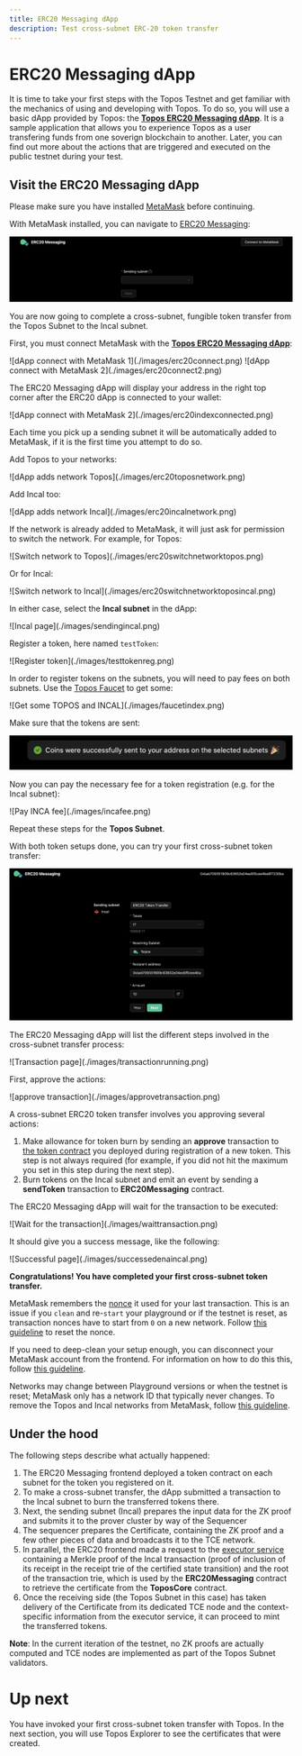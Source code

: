 ```yaml
---
title: ERC20 Messaging dApp
description: Test cross-subnet ERC-20 token transfer
---
```


# ERC20 Messaging dApp

It is time to take your first steps with the Topos Testnet and get familiar with the mechanics of using and developing with Topos. To do so, you will use a basic dApp provided by Topos: the **[Topos ERC20 Messaging dApp](https://dapp-frontend-erc20.testnet-1.topos.technology/)**. It is a sample application that allows you to experience Topos as a user transfering funds from one soverign blockchain to another. Later, you can find out more about the actions that are triggered and executed on the public testnet during your test.

## Visit the ERC20 Messaging dApp

<HighlightBox type="info" title="Note">

Please make sure you have installed [MetaMask](https://metamask.io/download/) before continuing.

</HighlightBox>

With MetaMask installed, you can navigate to [ERC20 Messaging](https://dapp-frontend-erc20.testnet-1.topos.technology/):

![dApp first page](./images/erc20index.png)

You are now going to complete a cross-subnet, fungible token transfer from the Topos Subnet to the Incal subnet.

<Steps>
<StepItem>

First, you must connect MetaMask with the **[Topos ERC20 Messaging dApp](https://dapp-frontend-erc20.testnet-1.topos.technology/)**:

<ZoomImage small>
![dApp connect with MetaMask 1](./images/erc20connect.png)
</ZoomImage>

<ZoomImage small>
![dApp connect with MetaMask 2](./images/erc20connect2.png)
</ZoomImage>

The ERC20 Messaging dApp will display your address in the right top corner after the ERC20 dApp is connected to your wallet:

<ZoomImage small>
![dApp connect with MetaMask 2](./images/erc20indexconnected.png)
</ZoomImage>

Each time you pick up a sending subnet it will be automatically added to MetaMask, if it is the first time you attempt to do so.

Add Topos to your networks:

<ZoomImage small>
![dApp adds network Topos](./images/erc20toposnetwork.png)
</ZoomImage>

Add Incal too:

<ZoomImage small>
![dApp adds network Incal](./images/erc20incalnetwork.png)
</ZoomImage>

If the network is already added to MetaMask, it will just ask for permission to switch the network. For example, for Topos:

<ZoomImage small>
![Switch network to Topos](./images/erc20switchnetworktopos.png)
</ZoomImage>

Or for Incal:

<ZoomImage small>
![Switch network to Incal](./images/erc20switchnetworktoposincal.png)
</ZoomImage>

</StepItem>
<StepItem>

In either case, select the **Incal subnet** in the dApp:

<ZoomImage small>
![Incal page](./images/sendingincal.png)
</ZoomImage>

</StepItem>
<StepItem>

Register a token, here named `testToken`:

<ZoomImage small>
![Register token](./images/testtokenreg.png)
</ZoomImage>

<HighlightBox type="warning" title="Faucet">

In order to register tokens on the subnets, you will need to pay fees on both subnets. Use the [Topos Faucet](https://faucet.testnet-1.topos.technology) to get some:

<ZoomImage small>
![Get some TOPOS and INCAL](./images/faucetindex.png)
</ZoomImage>

Make sure that the tokens are sent:

![Tokens sent](./images/faucetsuc.png)

Now you can pay the necessary fee for a token registration (e.g. for the Incal subnet):

<ZoomImage small>
![Pay INCA fee](./images/incafee.png)
</ZoomImage>

</HighlightBox>

</StepItem>
<StepItem>

Repeat these steps for the **Topos Subnet**.

</StepItem>

<StepItem>

With both token setups done, you can try your first cross-subnet token transfer:

![Incal page](./images/incaltopos.png)

</StepItem>
<StepItem>

The ERC20 Messaging dApp will list the different steps involved in the cross-subnet transfer process:

<ZoomImage small>
![Transaction page](./images/transactionrunning.png)
</ZoomImage>

First, approve the actions:

<ZoomImage small>
![approve transaction](./images/approvetransaction.png)
</ZoomImage>

<HighlightBox type="info" title="Note">

A cross-subnet ERC20 token transfer involves you approving several actions:
1. Make allowance for token burn by sending an **approve** transaction to [the token contract](https://github.com/topos-protocol/topos-smart-contracts/blob/main/contracts/topos-core/BurnableMintableCappedERC20.sol) you deployed during registration of a new token. This step is not always required (for example, if you did not hit the maximum you set in this step during the next step).
2. Burn tokens on the Incal subnet and emit an event by sending a **sendToken** transaction to **ERC20Messaging** contract.

</HighlightBox>

The ERC20 Messaging dApp will wait for the transaction to be executed:

<ZoomImage small>
![Wait for the transaction](./images/waittransaction.png)
</ZoomImage>

It should give you a success message, like the following:

<ZoomImage small>
![Successful page](./images/successedenaincal.png)
</ZoomImage>

</StepItem>
</Steps>

**Congratulations! You have completed your first cross-subnet token transfer.**

<HighlightBox type="alert" title="Troubleshooting">

<Accordion title="Troubleshooting">
<AccordionItem title="Clear MetaMask's activity data">

MetaMask remembers the [nonce](https://ethereum.org/en/developers/docs/transactions/) it used for your last transaction. This is an issue if you `clean` and re-`start` your playground or if the testnet is reset, as transaction nonces have to start from `0` on a new network. Follow [this guideline](https://support.metamask.io/hc/en-us/articles/360015488891-How-to-clear-your-account-activity-reset-account) to reset the nonce.

</AccordionItem>
<AccordionItem title="Disconnect your MetaMask account">

If you need to deep-clean your setup enough, you can disconnect your MetaMask account from the frontend. For information on how to do this this, follow [this guideline](https://support.metamask.io/hc/en-us/articles/360059535551-Disconnect-wallet-from-a-dapp).

</AccordionItem>
<AccordionItem title="Delete the networks from MetaMask">

Networks may change between Playground versions or when the testnet is reset; MetaMask only has a network ID that typically never changes. To remove the Topos and Incal networks from MetaMask, follow [this guideline](https://support.metamask.io/hc/en-us/articles/4502810252059-How-to-remove-networks).

</AccordionItem>
</Accordion>

</HighlightBox>

## Under the hood

The following steps describe what actually happened:

1. The ERC20 Messaging frontend deployed a token contract on each subnet for the token you registered on it.
1. To make a cross-subnet transfer, the dApp submitted a transaction to the Incal subnet to burn the transferred tokens there.
1. Next, the sending subnet (Incal) prepares the input data for the ZK proof and submits it to the prover cluster by way of the Sequencer
1. The sequencer prepares the Certificate, containing the ZK proof and a few other pieces of data and broadcasts it to the TCE network.
1. In parallel, the ERC20 frontend made a request to the [executor service](https://github.com/topos-protocol/executor-service) containing a Merkle proof of the Incal transaction (proof of inclusion of its receipt in the receipt trie of the certified state transition) and the root of the transaction trie, which is used by the **ERC20Messaging** contract to retrieve the certificate from the **ToposCore** contract.
1. Once the receiving side (the Topos Subnet in this case) has taken delivery of the Certificate from its dedicated TCE node and the context-specific information from the executor service, it can proceed to mint the transferred tokens.

**Note**: In the current iteration of the testnet, no ZK proofs are actually computed and TCE nodes are implemented as part of the Topos Subnet validators.

# Up next

You have invoked your first cross-subnet token transfer with Topos. In the next section, you will use Topos Explorer to see the certificates that were created.
